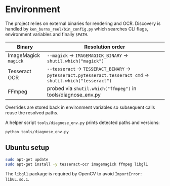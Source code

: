 # Environment

The project relies on external binaries for rendering and OCR. Discovery is handled by `ken_burns_reel/bin_config.py` which searches CLI flags, environment variables and finally `$PATH`.

| Binary | Resolution order |
|--------|-----------------|
| ImageMagick `magick` | `--magick` → `IMAGEMAGICK_BINARY` → `shutil.which("magick")` |
| Tesseract OCR | `--tesseract` → `TESSERACT_BINARY` → `pytesseract.pytesseract.tesseract_cmd` → `shutil.which("tesseract")` |
| FFmpeg | probed via `shutil.which("ffmpeg")` in tools/diagnose_env.py |

Overrides are stored back in environment variables so subsequent calls reuse the resolved paths.

A helper script `tools/diagnose_env.py` prints detected paths and versions:

```bash
python tools/diagnose_env.py
```

## Ubuntu setup

```bash
sudo apt-get update
sudo apt-get install -y tesseract-ocr imagemagick ffmpeg libgl1
```

The `libgl1` package is required by OpenCV to avoid `ImportError: libGL.so.1`.
